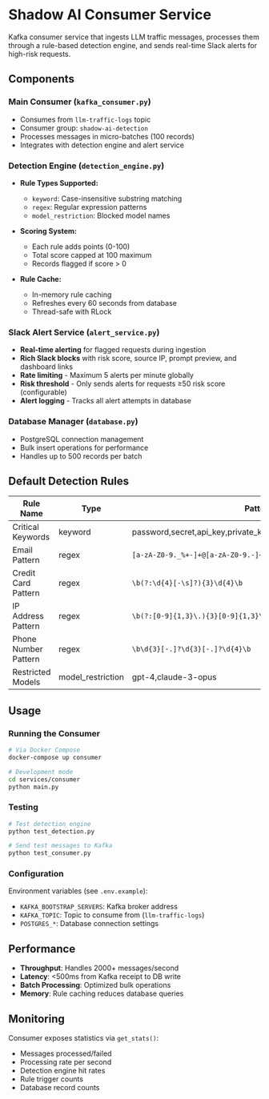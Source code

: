# Shadow AI Consumer Service

Kafka consumer service that ingests LLM traffic messages, processes them through a rule-based detection engine, and sends real-time Slack alerts for high-risk requests.

## Components

### Main Consumer (`kafka_consumer.py`)
- Consumes from `llm-traffic-logs` topic
- Consumer group: `shadow-ai-detection`
- Processes messages in micro-batches (100 records)
- Integrates with detection engine and alert service

### Detection Engine (`detection_engine.py`)
- **Rule Types Supported:**
  - `keyword`: Case-insensitive substring matching
  - `regex`: Regular expression patterns
  - `model_restriction`: Blocked model names

- **Scoring System:**
  - Each rule adds points (0-100)
  - Total score capped at 100 maximum
  - Records flagged if score > 0

- **Rule Cache:**
  - In-memory rule caching
  - Refreshes every 60 seconds from database
  - Thread-safe with RLock

### Slack Alert Service (`alert_service.py`)
- **Real-time alerting** for flagged requests during ingestion
- **Rich Slack blocks** with risk score, source IP, prompt preview, and dashboard links
- **Rate limiting** - Maximum 5 alerts per minute globally
- **Risk threshold** - Only sends alerts for requests ≥50 risk score (configurable)
- **Alert logging** - Tracks all alert attempts in database

### Database Manager (`database.py`)
- PostgreSQL connection management
- Bulk insert operations for performance
- Handles up to 500 records per batch

## Default Detection Rules

| Rule Name | Type | Pattern | Points | Description |
|-----------|------|---------|--------|-------------|
| Critical Keywords | keyword | password,secret,api_key,private_key,confidential,classified,internal | 50 | High-risk keywords |
| Email Pattern | regex | `[a-zA-Z0-9._%+-]+@[a-zA-Z0-9.-]+\.[a-zA-Z]{2,}` | 30 | Email addresses |
| Credit Card Pattern | regex | `\b(?:\d{4}[-\s]?){3}\d{4}\b` | 60 | Credit card numbers |
| IP Address Pattern | regex | `\b(?:[0-9]{1,3}\.){3}[0-9]{1,3}\b` | 20 | IP addresses |
| Phone Number Pattern | regex | `\b\d{3}[-.]?\d{3}[-.]?\d{4}\b` | 15 | Phone numbers |
| Restricted Models | model_restriction | gpt-4,claude-3-opus | 20 | Disallowed models |

## Usage

### Running the Consumer
```bash
# Via Docker Compose
docker-compose up consumer

# Development mode
cd services/consumer
python main.py
```

### Testing
```bash
# Test detection engine
python test_detection.py

# Send test messages to Kafka
python test_consumer.py
```

### Configuration
Environment variables (see `.env.example`):
- `KAFKA_BOOTSTRAP_SERVERS`: Kafka broker address
- `KAFKA_TOPIC`: Topic to consume from (`llm-traffic-logs`)
- `POSTGRES_*`: Database connection settings

## Performance

- **Throughput**: Handles 2000+ messages/second
- **Latency**: <500ms from Kafka receipt to DB write
- **Batch Processing**: Optimized bulk operations
- **Memory**: Rule caching reduces database queries

## Monitoring

Consumer exposes statistics via `get_stats()`:
- Messages processed/failed
- Processing rate per second
- Detection engine hit rates
- Rule trigger counts
- Database record counts